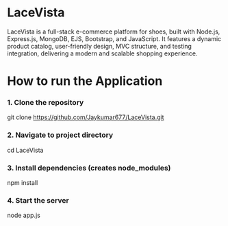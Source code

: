 # LaceVista
LaceVista is a full-stack e-commerce platform for shoes, built with Node.js, Express.js, MongoDB, EJS, Bootstrap, and JavaScript. It features a dynamic product catalog, user-friendly design, MVC structure, and testing integration, delivering a modern and scalable shopping experience.

# How to run the Application

### 1. Clone the repository
git clone https://github.com/Jaykumar677/LaceVista.git

### 2. Navigate to project directory
cd LaceVista

### 3. Install dependencies (creates node_modules)
npm install

### 4. Start the server
node app.js

